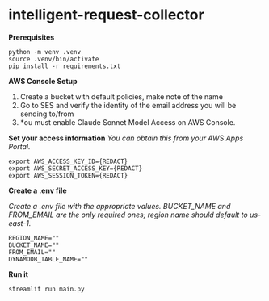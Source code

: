 # intelligent-request-collector

**Prerequisites**
```
python -m venv .venv
source .venv/bin/activate 
pip install -r requirements.txt
```

**AWS Console Setup**
1) Create a bucket with default policies, make note of the name
2) Go to SES and verify the identity of the email address you will be sending to/from
3) *ou must enable Claude Sonnet Model Access on AWS Console.

**Set your access information**
_You can obtain this from your AWS Apps Portal._
```
export AWS_ACCESS_KEY_ID={REDACT}
export AWS_SECRET_ACCESS_KEY={REDACT}
export AWS_SESSION_TOKEN={REDACT}
```

**Create a .env file**

_Create a .env file with the appropriate values. BUCKET_NAME and FROM_EMAIL are the only required ones; region name should default to us-east-1._
```
REGION_NAME=""
BUCKET_NAME=""
FROM_EMAIL=""
DYNAMODB_TABLE_NAME=""
```

**Run it**

`streamlit run main.py`